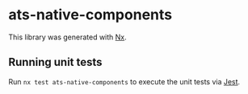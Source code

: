# ats-native-components

This library was generated with [Nx](https://nx.dev).

## Running unit tests

Run `nx test ats-native-components` to execute the unit tests via [Jest](https://jestjs.io).
